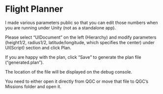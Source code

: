 # Flight Planner

I made various parameters public so that you can edit those numbers when you are running under Unity (not as a standalone app).

Please select “UIDocument” on the left (Hierarchy) and modify parameters (height1/2, radius1/2, latitude/longitude, which specifies the center)
under UI(Script) section and click Plan.

If you are happy with the plan, click “Save” to generate the plan file (“generated.plan”).

The location of the file will be displayed on the debug console.

You need to either open it directly from QGC or move that file to QGC’s Missions folder and open it.